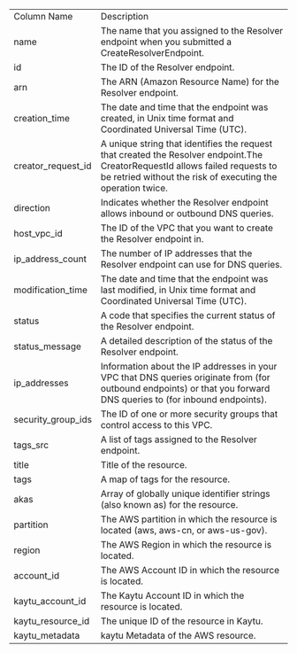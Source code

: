 <table>
	<tr><td>Column Name</td><td>Description</td></tr>
	<tr><td>name</td><td>The name that you assigned to the Resolver endpoint when you submitted a CreateResolverEndpoint.</td></tr>
	<tr><td>id</td><td>The ID of the Resolver endpoint.</td></tr>
	<tr><td>arn</td><td>The ARN (Amazon Resource Name) for the Resolver endpoint.</td></tr>
	<tr><td>creation_time</td><td>The date and time that the endpoint was created, in Unix time format and Coordinated Universal Time (UTC).</td></tr>
	<tr><td>creator_request_id</td><td>A unique string that identifies the request that created the Resolver endpoint.The CreatorRequestId allows failed requests to be retried without the risk of executing the operation twice.</td></tr>
	<tr><td>direction</td><td>Indicates whether the Resolver endpoint allows inbound or outbound DNS queries.</td></tr>
	<tr><td>host_vpc_id</td><td>The ID of the VPC that you want to create the Resolver endpoint in.</td></tr>
	<tr><td>ip_address_count</td><td>The number of IP addresses that the Resolver endpoint can use for DNS queries.</td></tr>
	<tr><td>modification_time</td><td>The date and time that the endpoint was last modified, in Unix time format and Coordinated Universal Time (UTC).</td></tr>
	<tr><td>status</td><td>A code that specifies the current status of the Resolver endpoint.</td></tr>
	<tr><td>status_message</td><td>A detailed description of the status of the Resolver endpoint.</td></tr>
	<tr><td>ip_addresses</td><td>Information about the IP addresses in your VPC that DNS queries originate from (for outbound endpoints) or that you forward DNS queries to (for inbound endpoints).</td></tr>
	<tr><td>security_group_ids</td><td>The ID of one or more security groups that control access to this VPC.</td></tr>
	<tr><td>tags_src</td><td>A list of tags assigned to the Resolver endpoint.</td></tr>
	<tr><td>title</td><td>Title of the resource.</td></tr>
	<tr><td>tags</td><td>A map of tags for the resource.</td></tr>
	<tr><td>akas</td><td>Array of globally unique identifier strings (also known as) for the resource.</td></tr>
	<tr><td>partition</td><td>The AWS partition in which the resource is located (aws, aws-cn, or aws-us-gov).</td></tr>
	<tr><td>region</td><td>The AWS Region in which the resource is located.</td></tr>
	<tr><td>account_id</td><td>The AWS Account ID in which the resource is located.</td></tr>
	<tr><td>kaytu_account_id</td><td>The Kaytu Account ID in which the resource is located.</td></tr>
	<tr><td>kaytu_resource_id</td><td>The unique ID of the resource in Kaytu.</td></tr>
	<tr><td>kaytu_metadata</td><td>kaytu Metadata of the AWS resource.</td></tr>
</table>